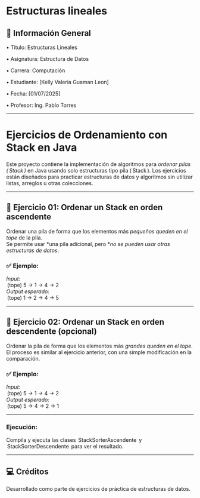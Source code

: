 # Estructuras lineales

## 📌 Información General

•⁠  ⁠Título: Estructuras Lineales

•⁠  ⁠Asignatura: Estructura de Datos

•⁠  ⁠Carrera: Computación

•⁠  ⁠Estudiante: [Kelly Valeria Guaman Leon]

•⁠  ⁠Fecha: [01/07/2025]

•⁠  ⁠Profesor: Ing. Pablo Torres

---
# Ejercicios de Ordenamiento con Stack en Java

Este proyecto contiene la implementación de algoritmos para *ordenar pilas (⁠ Stack<Integer> ⁠)* en Java usando solo estructuras tipo pila (⁠ Stack ⁠). Los ejercicios están diseñados para practicar estructuras de datos y algoritmos sin utilizar listas, arreglos u otras colecciones.

---

## 🧠 Ejercicio 01: Ordenar un Stack en orden ascendente

Ordenar una pila de forma que los elementos más *pequeños queden en el tope* de la pila.  
Se permite usar *una pila adicional, pero **no se pueden usar otras estructuras de datos*.

### ✅ Ejemplo:
*Input:*  
⁠ (tope) 5 -> 1 -> 4 -> 2 ⁠  
*Output esperado:*  
⁠ (tope) 1 -> 2 -> 4 -> 5 ⁠

---

## 🧠 Ejercicio 02: Ordenar un Stack en orden descendente (opcional)

Ordenar la pila de forma que los elementos más *grandes queden en el tope*.  
El proceso es similar al ejercicio anterior, con una simple modificación en la comparación.

### ✅ Ejemplo:
*Input:*  
⁠ (tope) 5 -> 1 -> 4 -> 2 ⁠  
*Output esperado:*  
⁠ (tope) 5 -> 4 -> 2 -> 1 ⁠

---
### Ejecución:
Compila y ejecuta las clases ⁠ StackSorterAscendente ⁠ y ⁠ StackSorterDescendente ⁠ para ver el resultado.

---

## 💻 Créditos

Desarrollado como parte de ejercicios de práctica de estructuras de datos.